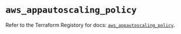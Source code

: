 # `aws_appautoscaling_policy`

Refer to the Terraform Registory for docs: [`aws_appautoscaling_policy`](https://registry.terraform.io/providers/hashicorp/aws/5.11.0/docs/resources/appautoscaling_policy).
